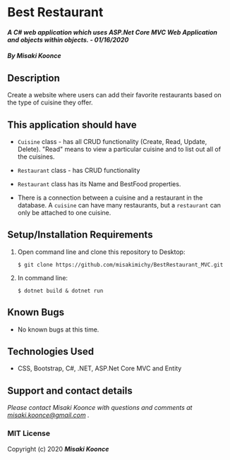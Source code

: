 # Best Restaurant


#### _A C# web application which uses ASP.Net Core MVC Web Application and objects within objects.  - 01/16/2020_

#### _By **Misaki Koonce**_

## Description

Create a website where users can add their favorite restaurants based on the type of cuisine they offer.


## This application should have

- `Cuisine` class - has all CRUD functionality (Create, Read, Update, Delete). "Read" means to view a particular cuisine and to list out all of the cuisines.

- `Restaurant` class - has CRUD functionality

- `Restaurant` class has its Name and BestFood properties.

- There is a connection between a cuisine and a restaurant in the database. A `cuisine` can have many restaurants, but a `restaurant` can only be attached to one cuisine.

## Setup/Installation Requirements

1. Open command line and clone this repository to Desktop:
    ```
    $ git clone https://github.com/misakimichy/BestRestaurant_MVC.git
    ```
2. In command line:
    ```
    $ dotnet build & dotnet run
    ```

## Known Bugs
* No known bugs at this time.

## Technologies Used
* CSS, Bootstrap, C#, .NET, ASP.Net Core MVC and Entity

## Support and contact details

_Please contact Misaki Koonce with questions and comments at misaki.koonce@gmail.com ._

### MIT License
Copyright (c) 2020 **_Misaki Koonce_**


